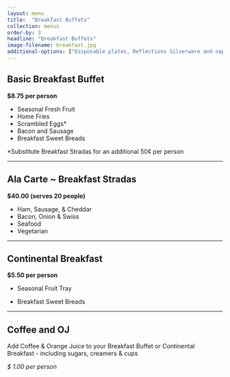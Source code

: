 ```yaml
---
layout: menu
title:  "Breakfast Buffets"
collection: menus
order-by: 3
headline: "Breakfast Buffets"
image-filename: breakfast.jpg
additional-options: ["Disposable plates, Reflections Silverware and napkins are available for 70¢  per person with Breakfast orders.", "Black 'Lacquer-look' serving tongs & spoons available for 60¢  each.", "Chafing dishes available for $10 per hot item."]
---
```


## Basic Breakfast Buffet

**$8.75 per person**

- Seasonal Fresh Fruit
- Home Fries
- Scrambled Eggs*
- Bacon and Sausage
- Breakfast Sweet Breads

\*Substitute Breakfast Stradas for an additional 50¢ per person

* * *

## Ala Carte ~ Breakfast Stradas

**$40.00 (serves 20 people)**

- Ham, Sausage, & Cheddar
- Bacon, Onion & Swiss
- Seafood
- Vegetarian

* * *

## Continental Breakfast

**$5.50 per person**

- Seasonal Fruit Tray

- Breakfast Sweet Breads

* * *

## Coffee and OJ

Add Coffee & Orange Juice to your Breakfast Buffet or Continental Breakfast - including sugars, creamers & cups

*$ 1.00 per person*